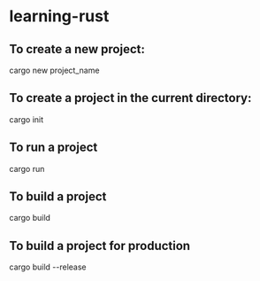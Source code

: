 # learning-rust

## To create a new project:
cargo new project_name

## To create a project in the current directory:
cargo init

## To run a project
cargo run

## To build a project
cargo build

## To build a project for production
cargo build --release